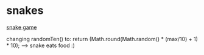 # snakes
[snake game](https://katrienvermiert.github.io/snakes/)

changing randomTen() to: return (Math.round(Math.random() * (max/10) + 1) * 10); --> snake eats food :)
